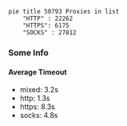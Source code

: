 
```mermaid
pie title 50793 Proxies in list
    "HTTP" : 22262
    "HTTPS": 6175
    "SOCKS" : 27812
```

### Some Info
#### Average Timeout

- mixed: 3.2s
- http: 1.3s
- https: 8.3s
- socks: 4.8s